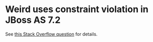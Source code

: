 Weird uses constraint violation in JBoss AS 7.2
===============================================

See [this Stack Overflow question][so] for details.

[so]: https://stackoverflow.com/questions/17317349/why-are-uses-constraints-violated-when-both-chains-end-in-the-same-bundle
